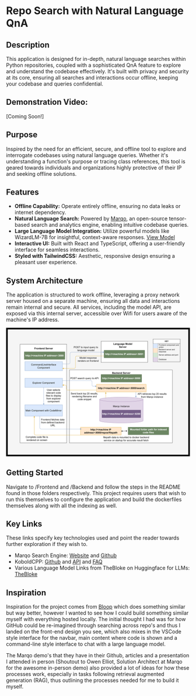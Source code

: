 # Repo Search with Natural Language QnA

## Description

This application is designed for in-depth, natural language searches within Python repositories, coupled with a sophisticated QnA feature to explore and understand the codebase effectively. It's built with privacy and security at its core, ensuring all searches and interactions occur offline, keeping your codebase and queries confidential.

## Demonstration Video:
[Coming Soon!]

## Purpose

Inspired by the need for an efficient, secure, and offline tool to explore and interrogate codebases using natural language queries. Whether it's understanding a function's purpose or tracing class references, this tool is geared towards individuals and organizations highly protective of their IP and seeking offline solutions.

## Features

- **Offline Capability:** Operate entirely offline, ensuring no data leaks or internet dependency.
- **Natural Language Search:** Powered by [Marqo](https://www.marqo.ai), an open-source tensor-based search and analytics engine, enabling intuitive codebase queries.
- **Large Language Model Integration:** Utilize powerful models like WizardLM-7B for insightful, context-aware responses. [View Model](https://huggingface.co/TheBloke/WizardLM-7B-uncensored-GGML)
- **Interactive UI:** Built with React and TypeScript, offering a user-friendly interface for seamless interactions.
- **Styled with TailwindCSS:** Aesthetic, responsive design ensuring a pleasant user experience.

## System Architecture

The application is structured to work offline, leveraging a proxy network server housed on a separate machine, ensuring all data and interactions remain internal and secure. All services, including the model API, are exposed via this internal server, accessible over Wifi for users aware of the machine's IP address.

<img src="./system design/system_architecture.png" />

## Getting Started

Navigate to /Frontend and /Backend and follow the steps in the README found in those folders respectively. This project requires users that wish to run this themselves to configure the application and build the dockerfiles themselves along with all the indexing as well.

## Key Links
These links specify key technologies used and point the reader towards further exploration if they wish to.

* Marqo Search Engine: [Website](https://www.marqo.ai) and [Github](https://github.com/marqo-ai/marqo)
* KoboldCPP: [Github](https://github.com/LostRuins/koboldcpp) and [API](https://lite.koboldai.net/koboldcpp_api#/) and [FAQ](https://github.com/LostRuins/koboldcpp/wiki)
* Various Language Model Links from TheBloke on Huggingface for LLMs: [TheBloke](https://huggingface.co/TheBloke)

## Inspiration
Inspiration for the project comes from [Bloop](https://bloop.ai) which does something similar but way better, however I wanted to see how I could build something similar myself with everything hosted locally. The initial thought I had was for how GitHub could be re-imagined through searching across repo's and thus I landed on the front-end design you see, which also mixes in the VSCode style interface for the navbar, main content where code is shown and a command-line style interface to chat with a large language model.

The Marqo demo's that they have in their Github, articles and a presentation I attended in person (Shoutout to Owen Elliot, Solution Architect at Marqo for the awesome in-person demo) also provided a lot of ideas for how these processes work, especially in tasks following retrieval augmented generation (RAG), thus outlining the processes needed for me to build it myself.
